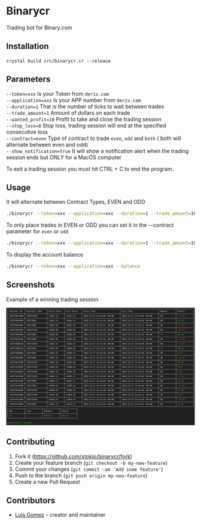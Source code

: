 # Binarycr

Trading bot for Binary.com

## Installation

```crystal
crystal build src/binarycr.cr --release
```

## Parameters
`--token=xxx` Is your Token from `deriv.com` <br>
`--application=xxx` Is your APP number from `deriv.com` <br>
`--duration=1` That is the number of ticks to wait between trades <br>
`--trade_amount=1`   Amount of dollars on each trade <br>
`--wanted_profit=10`  Profit to take and close the trading session <br>
`--stop_loss=8`     Stop loss, trading session will end at the specified consecutive loss <br>
`--contract=even` Type of contract to trade `even`, `odd` and `both` ( both will alternate between even and odd) <br>
`--show_notification=true` It will show a notification alert when the trading session ends but ONLY for a MacOS computer

To exit a trading session you must hit CTRL + C to end the program. <br>

## Usage

It will alternate between Contract Types, EVEN and ODD
```bash
./binarycr --token=xxx --application=xxx --duration=1 --trade_amount=10 --wanted_profit=100 --stop_loss=8 --contract=both
```

To only place trades in EVEN or ODD you can set it in the --contract parameter for `even` or `odd`
```bash
./binarycr --token=xxx --application=xxx --duration=1 --trade_amount=10 --wanted_profit=100 --stop_loss=8 --contract=even
```

To display the account balance
```bash
./binarycr --token=xxx --application=xxx --balance
```

## Screenshots

Example of a winning trading session

![binary 01](screenshots/screen_shot_00.png)

## Contributing

1. Fork it (<https://github.com/xtokio/binarycr/fork>)
2. Create your feature branch (`git checkout -b my-new-feature`)
3. Commit your changes (`git commit -am 'Add some feature'`)
4. Push to the branch (`git push origin my-new-feature`)
5. Create a new Pull Request

## Contributors

- [Luis Gomez](https://github.com/xtokio) - creator and maintainer
